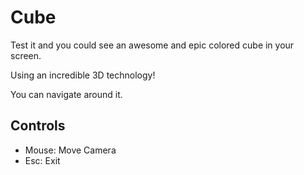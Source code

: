 # Cube

Test it and you could see an awesome and epic colored cube in your screen.

Using an incredible 3D technology!

You can navigate around it.

## Controls
* Mouse: Move Camera
* Esc: Exit
